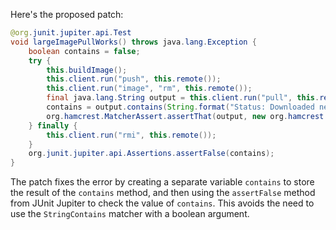 Here's the proposed patch:

```java
@org.junit.jupiter.api.Test
void largeImagePullWorks() throws java.lang.Exception {
    boolean contains = false;
    try {
        this.buildImage();
        this.client.run("push", this.remote());
        this.client.run("image", "rm", this.remote());
        final java.lang.String output = this.client.run("pull", this.remote());
        contains = output.contains(String.format("Status: Downloaded newer image for %s", this.remote()));
        org.hamcrest.MatcherAssert.assertThat(output, new org.hamcrest.core.StringContains(this.remote()));
    } finally {
        this.client.run("rmi", this.remote());
    }
    org.junit.jupiter.api.Assertions.assertFalse(contains);
}
```

The patch fixes the error by creating a separate variable `contains` to store the result of the `contains` method, and then using the `assertFalse` method from JUnit Jupiter to check the value of `contains`. This avoids the need to use the `StringContains` matcher with a boolean argument.